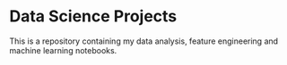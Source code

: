 # Data Science Projects
This is a repository containing my data analysis, feature engineering and machine learning notebooks.

